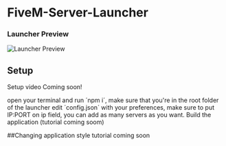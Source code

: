 # FiveM-Server-Launcher

### Launcher Preview

![Launcher Preview](https://cdn.discordapp.com/attachments/731815909928337448/984213151656595557/unknown.png)


## Setup

Setup video Coming soon!

open your terminal and run ´npm i´, make sure that you're in the root folder of the launcher
edit ´config.json´ with your preferences, make sure to put IP:PORT on ip field, you can add as many servers as you want.
Build the application (tutorial coming soom)

##Changing application style
tutorial coming soon
